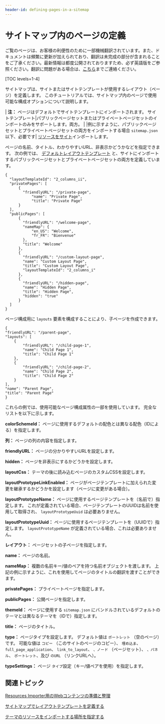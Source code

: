 ```yaml
---
header-id: defining-pages-in-a-sitemap
---
```


# サイトマップ内のページの定義

<p class="alert alert-info"><span class="wysiwyg-color-blue120">ご覧のページは、お客様の利便性のために一部機械翻訳されています。また、ドキュメントは頻繁に更新が加えられており、翻訳は未完成の部分が含まれることをご了承ください。最新情報は都度公開されておりますため、必ず英語版をご参照ください。翻訳に問題がある場合は、<a href="mailto:support-content-jp@liferay.com">こちら</a>までご連絡ください。</span></p>

[TOC levels=1-4]

サイトマップは、サイトまたはサイトテンプレートが使用するレイアウト（ページ）を定義します。 このチュートリアルでは、サイトマップ内のページで使用可能な構成オプションについて説明します。

| **注：** ページはデフォルトでサイトテンプレートにインポートされます。 サイトテンプレート|パブリックページセットまたはプライベートページセットのインポートのみをサポートします。両方。 | |例に示すように、パブリックページセットとプライベートページセットの両方をインポートする場合 `sitemap.json` 以下、必要です| [リソースをサイト](/docs/7-1/tutorials/-/knowledge_base/t/specifying-where-to-import-your-themes-resources#importing-resources-into-existing-site-templates-and-sites)インポートします。

ページの名前、タイトル、わかりやすいURL、非表示かどうかなどを指定できます。 次の例では、 [デフォルトレイアウトテンプレート](/docs/7-1/tutorials/-/knowledge_base/t/defining-layout-templates-in-a-sitemap) と、サイトにインポートするパブリックページセットとプライベートページセットの両方を定義しています。

    {
      "layoutTemplateId": "2_columns_ii",
      "privatePages": [
          {
            "friendlyURL": "/private-page",
                "name": "Private Page",
                "title": "Private Page"
          }
      ],
      "publicPages": [
          {
            "friendlyURL": "/welcome-page",
            "nameMap": {
                "en_US": "Welcome",
                "fr_FR": "Bienvenue"
            },
            "title": "Welcome"
          },
          {
            "friendlyURL": "/custom-layout-page",
            "name": "Custom Layout Page",
            "title": "Custom Layout Page",
            "layoutTemplateId": "2_columns_i"
          },
          {
            "friendlyURL": "/hidden-page",
            "name": "Hidden Page",
            "title": "Hidden Page",
            "hidden": "true"
          }
      ]
    }

ページ構成用に `layouts` 要素を構成することにより、子ページを作成できます。

    {      
    "friendlyURL": "/parent-page",
    "layouts": [
        {
            "friendlyURL": "/child-page-1",
            "name": "Child Page 1",
            "title": "Child Page 1"
        },
        {
            "friendlyURL": "/child-page-2",
            "name": "Child Page 2",
            "title": "Child Page 2"
        }
    ],
    "name": "Parent Page",
    "title": "Parent Page"
    }

これらの例では、使用可能なページ構成属性の一部を使用しています。 完全なリストを以下に示します。

**colorSchemeId：** ページに使用するデフォルトの配色とは異なる配色（IDによる）を指定します。

**列：** ページの列の内容を指定します。

**friendlyURL：** ページの分かりやすいURLを設定します。

**hidden：** ページを非表示にするかどうかを設定します。

**layoutCss：** テーマの後に読み込むページのカスタムCSSを設定します。

**layoutPrototypeLinkEnabled：** ページがページテンプレートに加えられた変更を継承するかどうかを設定します（ページに変更がある場合）。

**layoutPrototypeName：** ページに使用するページテンプレートを（名前で）指定します。 これが定義されている場合、ページテンプレートのUUIDは名前を使用して取得され、 `layoutPrototypeUuid` は必要ありません。

**layoutPrototypeUuid：** ページに使用するページテンプレートを（UUIDで）指定します。 `layoutPrototypeName` が定義されている場合、これは必要ありません。

**レイアウト：** ページセットの子ページを指定します。

**name：** ページの名前。

**nameMap：** 複数の名前キー/値のペアを持つ名前オブジェクトを渡します。 上記の例に示すように、これを使用してページのタイトルの翻訳を渡すことができます。

**privatePages：** プライベートページを指定します。

**publicPages：** 公開ページを指定します。

**themeId：** ページに使用する `sitemap.json` にバンドルされているデフォルトのテーマとは異なるテーマを（IDで）指定します。

**title：** ページのタイトル。

**type：** ページタイプを設定します。 デフォルト値は `ポートレット` （空のページ）です。 可能な値は `コピー` （このサイトのページのコピー）、 `埋め込ま`、 `full_page_application`、 `link_to_layout`、 `、ノード` （ページセット）、 `、パネル`、 `ポートレット`、及び `のURL` （リンクURLへ）。

**typeSettings：** ページ `タイプ`設定（キー/値ペアを使用）を指定します。

## 関連トピック

[Resources Importer用のWebコンテンツの準備と整理](/docs/7-1/tutorials/-/knowledge_base/t/preparing-and-organizing-web-content-for-the-resources-importer)

[サイトマップでレイアウトテンプレートを定義する](/docs/7-1/tutorials/-/knowledge_base/t/defining-layout-templates-in-a-sitemap)

[テーマのリソースをインポートする場所を指定する](/docs/7-1/tutorials/-/knowledge_base/t/specifying-where-to-import-your-themes-resources)
